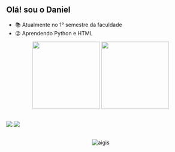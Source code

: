 ## Olá! sou o Daniel



- 📚 Atualmente no 1° semestre da faculdade
- 😜 Aprendendo Python e HTML

<div align="center">
  <img height="180cm" src="https://github-readme-stats.vercel.app/api?username=mldsdaniel303&show_icons=true&theme=chartreuse-dark"/>
  <img height="180cm" src="https://github-readme-stats.vercel.app/api/top-langs/?username=mldsdaniel303&layout=compact&langs_count=16&theme=chartreuse-dark"/>
</div>

##

<a href="https://www.instagram.com/j.c_daniels_/" target="_blank"><img src="https://img.shields.io/badge/-Instagram-%23E4405F?style=for-the-badge&logo=instagram&logoColor=white" target="_blank"></a>
<a href="https://www.linkedin.com/in/daniel-cezar-lima-a31b2a315/" target="_blank"><img src="https://img.shields.io/badge/LinkedIn-0077B5?style=for-the-badge&logo=linkedin&logoColor=white" target="_blank"></a>

##

<div align="center">
  <img alaing=center alt="aigis" src="https://www.google.com/url?sa=i&url=https%3A%2F%2Ftenor.com%2Fsearch%2Fjogador-flamengo-gifs&psig=AOvVaw1ccaiU7sDQssVreBHnlR09&ust=1728854413857000&source=images&cd=vfe&opi=89978449&ved=0CBMQjRxqFwoTCMD35I3jiYkDFQAAAAAdAAAAABAf.gif" />
</div>
